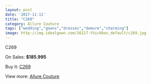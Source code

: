 ```yaml
---
layout: post
date: '2017-11-11'
title: "C269"
category: Allure Couture
tags: ["wedding","gowns","dresses","demure","charming"]
image: http://img.idealgown.com/16117-thickbox_default/c269.jpg
---
```

C269

On Sales: **$185.995**
<a href="https://www.idealgown.com/en/allure-couture/6430-c269.html"><amp-img layout="responsive" width="600" height="600" src="//img.idealgown.com/16117-thickbox_default/c269.jpg" alt="C269 0" /></a>
<a href="https://www.idealgown.com/en/allure-couture/6430-c269.html"><amp-img layout="responsive" width="600" height="600" src="//img.idealgown.com/16118-thickbox_default/c269.jpg" alt="C269 1" /></a>

Buy it: [C269](https://www.idealgown.com/en/allure-couture/6430-c269.html "C269")

View more: [Allure Couture](https://www.idealgown.com/en/93-allure-couture "Allure Couture")